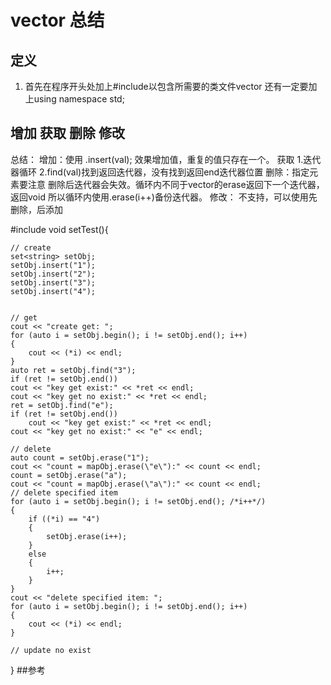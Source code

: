 # vector 总结
## 定义
1. 首先在程序开头处加上#include<vector>以包含所需要的类文件vector
还有一定要加上using namespace std;


## 增加 获取 删除 修改
总结： 
增加：使用 .insert(val); 效果增加值，重复的值只存在一个。
获取 1.迭代器循环 2.find(val)找到返回迭代器，没有找到返回end迭代器位置
删除：指定元素要注意 删除后迭代器会失效。循环内不同于vector的erase返回下一个迭代器，返回void
所以循环内使用.erase(i++)备份迭代器。
修改： 不支持，可以使用先删除，后添加 

#include <set>
void setTest(){

	// create 
	set<string> setObj;
	setObj.insert("1");
	setObj.insert("2");
	setObj.insert("3");
	setObj.insert("4");


	// get 
	cout << "create get: ";
	for (auto i = setObj.begin(); i != setObj.end(); i++)
	{
		cout << (*i) << endl;
	}
	auto ret = setObj.find("3");
	if (ret != setObj.end())
	cout << "key get exist:" << *ret << endl;
	cout << "key get no exist:" << *ret << endl;
	ret = setObj.find("e");
	if (ret != setObj.end())
		cout << "key get exist:" << *ret << endl;
	cout << "key get no exist:" << "e" << endl;

	// delete
	auto count = setObj.erase("1");
	cout << "count = mapObj.erase(\"e\"):" << count << endl;
	count = setObj.erase("a");
	cout << "count = mapObj.erase(\"a\"):" << count << endl;
	// delete specified item
	for (auto i = setObj.begin(); i != setObj.end(); /*i++*/)
	{
		if ((*i) == "4")
		{
			setObj.erase(i++);
		}
		else
		{
			i++;
		}
	}
	cout << "delete specified item: ";
	for (auto i = setObj.begin(); i != setObj.end(); i++)
	{
		cout << (*i) << endl;
	}

	// update no exist

}
##参考

